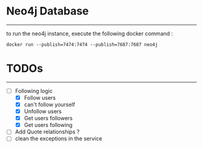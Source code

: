 # Neo4j Database


---
to run the neo4j instance, execute the following docker command :
````shell
docker run --publish=7474:7474 --publish=7687:7687 neo4j
````

# TODOs

---
- [ ] Following logic
  - [x] Follow users
  - [x] can't follow yourself
  - [x] Unfollow users
  - [x] Get users followers
  - [x] Get users following
- [ ] Add Quote relationships ?
- [ ] clean the exceptions in the service